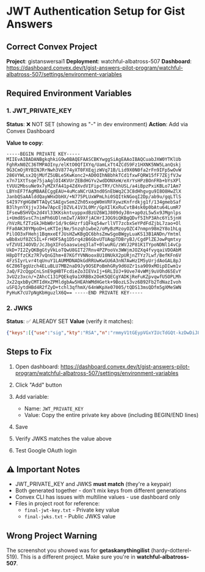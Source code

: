 # JWT Authentication Setup for Gist Answers

## Correct Convex Project
**Project**: gistanswersai1
**Deployment**: watchful-albatross-507
**Dashboard**: https://dashboard.convex.dev/t/gist-answers-pilot-program/watchful-albatross-507/settings/environment-variables

## Required Environment Variables

### 1. JWT_PRIVATE_KEY
**Status**: ❌ NOT SET (showing as "-" in dev environment)
**Action**: Add via Convex Dashboard

**Value to copy**:
```
-----BEGIN PRIVATE KEY----- MIIEvAIBADANBgkqhkiG9w0BAQEFAASCBKYwggSiAgEAAoIBAQCuabJXW0YTKlUb FghRxN0ZC36TMPAOIny/elKtO0QfIXYq/UamLxTt4ZCdS9Fz1HXNK5NW5LanQskj 9G3CmOjRYBINJRrNwh3V8774yXT0FXEqjzWVq71B/Lid9X0N0fa2rFn9IFp5wOvW 286VYWLsx2QjMUfZ5UBLe5KwKonc2+AD0OIhN8bhkTCd1fxwFQRW15fF7ZEjfVJw x7n71XtTsqe75jaAglOI4KVUrZEBdHGYv2wdDONXeW/eXrYsHPzBOnFRb+bYsXPl tVUU2MbsuNe9x7yMZXfA41p4ZdXvdVIFipcTRY/ChhUSL/a4iBpzPxiKBLo71Am7 LBYnEF7fAgMBAAECggEAU+4uMcaNCrUA3nd0SnEbWq2C3C8dHhgvgu9I8O8HwZlX JanbQSaAAlddQayWHxDbHX/+N775PLUxWPmLhi0SQItkNGoqI2Dp/ab9u/gqLTlS S4I97YgHG8WTTAQyCSAEgvSem2Zh05xogW0mVRFXywzKnfrdkjg1f/134gmebSaf B3lhynYXjjvJ34w7ApcEjDZVL41V3L0Mr/GpXIlKxRuCvtB4sk0p0bAtu64LumR7 IFsewB5HVQx2d4Vl33KKskntuyppxdBzUZ6W1J809dyJ8n+ap0zL5w5x9JMgnlps i+Umd8SvsC7nimPh6UDlnmIwT/A9XfjACHrIJOG9iQKBgQDvf5IhP3Ahc6Yi5jnH /hVzRLfZTzGkJHbW0r1d/9c6HzrfiQFkq54wrllVT7zcbxSeYPdFdZjbL7zao+Ol FFa0AK30YMpoD+LeKTIejNe/5nzqh1wbe2/oMyBzMzoyOZC47nmpn98m2Y8o1hLq PilOO3xFHehj1BqmxeEfJUsHZwKBgQC6bhsZmwSgoBWgyLuaKS13B1ANDn/Ymtml wBb8xUf8ZCSIL+FrHOF5Ag1D5rq4zB6GbvUTUAqpTDBryBJ/CgdPlZEJowPqmtxy vfZVUIJ4OVD/JcJbgXIFoSaaswieq3laT+0lwuRG/zWVJ2P81K1TYpoNDNl14vCp UkD+7I2ZyQKBgGtyVkLoTQwU8GIT27Rnv4PZPooVx3WWjmJOZXq4fvyqaiVDOAbM H8pDTfzCKz7R7vQnGIhm+87KGfYVNNoox8U10NUkX2pURjnZTYz7Lwf/BefKFn6V 4FzSIyrLvr4tqUnuY1LAUMMDNADkGdRRUwKwGU6A3nN7AwHzIM5yUrjdAoGAL8pJ 6CZ06TggUzch4ELuBLU7MB2naD9Jy9OSEPoBmhGRy9d6UZr1sa909xMOipDIwm1v JaQ/F2cQgpCnLSnE9gHBTFcdieZo3IEVxIj+6RLIUJ+9Uve74vWMj9uVOhd65EvY 3vU2z3xcn/+ZAhcC131PQEkq9a1XRBBx2OeK5QECgYADKjReFuKZpvqwfU5OPLMh Jx22qxbByCMTIdHxZPMldgbAw5HEAhWMdHGetk+9BozLS3vz6B92Fb2TdNazIvoh uSFQJytdHBd4R2fZyD+tchl3qfhmX/64nWKpXe07005/tQDS13msQDfm5gXMeSWN PyHuK7cU7pNgKbHguzlX6Q== -----END PRIVATE KEY-----
```

### 2. JWKS
**Status**: ✅ ALREADY SET
**Value** (verify it matches):
```json
{"keys":[{"use":"sig","kty":"RSA","n":"rmmyV1tGEypVGxYIUcTdGQt-kzDwDiJ8v3pSrTtEHyF2Kv1Gpi8U7eGQnUvRc9R1zSuTVuS2p0LJI_Rtwpjo0WASDSUazcId1fO--Ml09BVxKo81lau9Qfy4nfV9DdH2tqxZ_SBaecDr1tvOlWFi7MdkIzFH2eVAS3uSsCqJ3NvgA9DiITfG4ZEwndX8cBUEVteXxe2RI31ScMe5-9V7U7Knu-Y2gIJTiOClVK2RAXRxmL9sHQzjV3lv3l62LBz8wTpxUW_m2LFz5bVVFNjG7LjXvce8jGV3wONaeGXV73VSBYqXE0WPwoYVEi_2uIgacz8YigS6O9QJuywWJxBe3w","e":"AQAB"}]}
```

## Steps to Fix

1. Open dashboard: https://dashboard.convex.dev/t/gist-answers-pilot-program/watchful-albatross-507/settings/environment-variables

2. Click "Add" button

3. Add variable:
   - Name: `JWT_PRIVATE_KEY`
   - Value: Copy the entire private key above (including BEGIN/END lines)

4. Save

5. Verify JWKS matches the value above

6. Test Google OAuth login

## ⚠️ Important Notes

- JWT_PRIVATE_KEY and JWKS **must match** (they're a keypair)
- Both generated together - don't mix keys from different generations
- Convex CLI has issues with multiline values - use dashboard only
- Files in project root for reference:
  - `final-jwt-key.txt` - Private key value
  - `final-jwks.txt` - Public JWKS value

## Wrong Project Warning

The screenshot you showed was for **getaskanythingilist** (hardy-dotterel-519).
This is a different project. Make sure you're in **watchful-albatross-507**.
